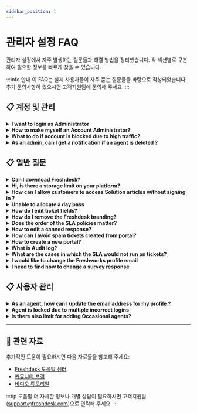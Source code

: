 ```yaml
---
sidebar_position: 1
---
```


# 관리자 설정 FAQ

관리자 설정에서 자주 발생하는 질문들과 해결 방법을 정리했습니다. 각 섹션별로 구분하여 필요한 정보를 빠르게 찾을 수 있습니다.

:::info 안내
이 FAQ는 실제 사용자들이 자주 묻는 질문들을 바탕으로 작성되었습니다. 추가 문의사항이 있으시면 고객지원팀에 문의해 주세요.
:::


## 📋 계정 및 관리

<details>
<summary><strong>I want to login as Administrator</strong></summary>

Your account's Administrator will be able to assign the role of Administrator to you under **Admin > Team > Agents**.

</details>

<details>
<summary><strong>How to make myself an Account Administrator?</strong></summary>

Only another Account Administrator would be able to grant you the Account Administrator Role. If you are already an Admin you would be able to identify who the Account Admin is by going to **Admin > Team > Agents** and the profile that you cannot edit would be the Account Admin's.The Account Admin would be able to give you this by navigating to the **Admin > Team > Agents >Edit**, and if you're able to scroll further you would be able to assign roles to the agent. Please ensure you're given only the Account Administrator role and remove any other role if assigned.
Also, If that person is currently not associated with the company, please send an email to support@freshdesk.com with the person added in the CC so that we could do the needful for you.

</details>

<details>
<summary><strong>What to do if account is blocked due to high traffic?</strong></summary>

Freshdesk constantly monitors every account's activities for suspicious spam activity, like a sudden surge of emails or multiple hits on your portal within a timeframe. Freshdesk may temporarily disable access to your portal to ensure account protection and service availability. However, your portal will automatically be unblocked after an hour. We highly recommend that you identify the reason for the sudden surge in accessing your portal multiple times to avoid this in the future.Also, as an immediate solution, you can use a different web browser or network to sign in to your Freshdesk URL again.Please reach out to [support@freshdesk.com](mailto:support@freshdesk.com) if the issue persists and one of our Product Specialists will assist you further.

</details>

<details>
<summary><strong>As an admin, can I get a notification if an agent is deleted ?</strong></summary>

Under Admin > Security, there will be an option to send notifications to admin(s) of the Account when an agent is added or deleted, also when IP whitelist setting is modified.

</details>


## 📋 일반 질문

<details>
<summary><strong>Can I download Freshdesk?</strong></summary>

Freshdesk is a cloud-based software and is not an On-premise software that can be downloaded. However, you can use Freshdesk on your mobile device by download the ioS or the Android mobile app.

</details>

<details>
<summary><strong>Hi, is there a storage limit on your platform?</strong></summary>

There is no storage limit on the Freshdesk platform. All the data is stored in Cloud. [Click here to learn more](https://support.freshdesk.com/en/support/solutions/articles/196893).

</details>

<details>
<summary><strong>How can I allow customers to access Solution articles without signing in ?</strong></summary>

Change the settings under **Admin > Channels > Portals > Settings > Who can view solutions **and choose the option** everybody, **so that the customers can access the knowledge base without signing into the portal.

</details>

<details>
<summary><strong>Unable to allocate a day pass</strong></summary>

If you are not able to login to the account and if an error throws that says **'Unable to allocate a day pass for you, please contact your administrator'**, it indicates that you are added as an Occasional Agent in your account and your account does not have sufficient day passes to log in.You can contact your Account Administrators and they can help you in purchasing day passes for logging in. A new day pass can be added to your account from under** Admin > Account > Day passes.** You can also view the day pass Usage History from under the same page.

</details>

<details>
<summary><strong>How do I edit ticket fields?</strong></summary>

To edit ticket fields,- Go to **Admin > Workflows > Ticket fields**
- Click on the field and make changes.
- Click **Save Field****![Image](https://s3.amazonaws.com/cdn.freshdesk.com/data/helpdesk/attachments/production/50008161427/original/yfNMURr8G0Lf-cF1Z60MLlrstHNJukMdVA.png?1681986676)**

</details>

<details>
<summary><strong>How do I remove the Freshdesk branding?</strong></summary>

The Freshdesk branding at the bottom of the customer support portal would automatically be removed once your account is upgraded to a paid plan.

</details>

<details>
<summary><strong>Does the order of the SLA policies matter?</strong></summary>

The order of your SLA policies is important. The first SLA Policy that matches all conditions for a ticket will be applied to it, so remember to order your important rules closer to the top.

</details>

<details>
<summary><strong>How to edit a canned response?</strong></summary>

An agent can edit the canned responses created by oneself under **Admin > Agent Productivity > Canned responses**.

</details>

<details>
<summary><strong>How can I avoid spam tickets created from portal?</strong></summary>

You can enable **Captcha** under **Admin > Channels > Portals > Edit > Manage Sections.**![Image](https://s3.amazonaws.com/cdn.freshdesk.com/data/helpdesk/attachments/production/50008161523/original/UXVS4USq9sS-nToLyEAzcchfzmp3Ll7x9A.png?1681986988)This will help you avoid automated spam tickets raised from the portal.

</details>

<details>
<summary><strong>How to create a new portal?</strong></summary>

You can create a portal by navigating to **Admin > Support Operations > Multiple Products > Create New product**. You have to set a new support email address for the portal and then have a CNAME and TXT record created for that portal in your DNS.

</details>

<details>
<summary><strong>What is Audit log?</strong></summary>

**Audit Log** in Freshdesk helps admins oversee the changes made in the account by others. This feature focuses on-
What the change was-
Who made this change and-
When it was madeThese logs will now assist Admins or Super Admins to go back to an older working setup if the latest changes, made by another Admin, doesn’t work too well.Audit Log will assist you in viewing changes made to four specific modules:-
Account Subscription-
Agent-
Automation Rules-
Knowledge BaseRefer this [link](https://support.freshdesk.com/support/solutions/articles/235745-track-helpdesk-changes-using-audit-log) for more details.

</details>

<details>
<summary><strong>What are the cases in which the SLA would not run on tickets?</strong></summary>

The SLA timer will not run on tickets when the ticket is in an SLA OFF status. You could check if the SLA timer for the statuses that you had mentioned is turned OFF under **Admin > Workflows > Ticket fields > Status.**Also, the SLA timer would not be running on tickets outside the business hours that you have configured for individual groups. You could check the business hours settings under **Admin > Team > Groups**.But the automated emails sent through the email notifications/automation rules would not be considered as responses on the tickets as these are system generated events. Only a reply/public note from an agent would be considered as a first response on the ticket.

</details>

<details>
<summary><strong>I would like to change the Freshworks profile email</strong></summary>

Any email that is added to a Freshworks product as an agent will have a Freshworks profile. If you want to change the email addresses associated with your product then it will have to be changed in the Admin settings of the product and not from your Freshworks profile.There will be a different Freshworks profile created for that email address and you can set a new password for the same.

</details>

<details>
<summary><strong>I need to find how to change a survey response</strong></summary>

Once a survey response is sent by the customer we will not be able to edit it even if this was an error made by the customer. The survey response will be removed from the Reports if the ticket is deleted or marked as spam.

</details>


## 📋 사용자 관리

<details>
<summary><strong>As an agent, how can I update the email address for my profile ?</strong></summary>

You can contact your account's Administrator to change your email address under **Admin > Team > Agents.**

</details>

<details>
<summary><strong>Agent is locked due to multiple incorrect logins</strong></summary>

When an agent is locked due to multiple login attempts in the Freshworks login, an email would be immediately triggered to the agent's mailbox along with a link to unlock the account. The agent can themselves unlock their account by using that link.If this was not received, you can always reach out to support@freshdesk.com so that we can help you out with this.

</details>

<details>
<summary><strong>Is there also limit for adding Occasional agents?</strong></summary>

There is no limit for the number of occasional agents in your account. You could add as many occasional agents as you want. But occaisonal agents need a day pass to login to the account. For further information please refer this [link](https://support.freshdesk.com/support/solutions/articles/227571-what-is-a-day-pass-).

</details>


---

## 🔗 관련 자료

추가적인 도움이 필요하시면 다음 자료들을 참고해 주세요:

- [Freshdesk 도움말 센터](https://support.freshdesk.com)
- [커뮤니티 포럼](https://community.freshworks.com)
- [비디오 튜토리얼](https://freshdesk.com/resources/videos)

:::tip 도움말
더 자세한 정보나 개별 상담이 필요하시면 고객지원팀(support@freshdesk.com)으로 연락해 주세요.
:::
